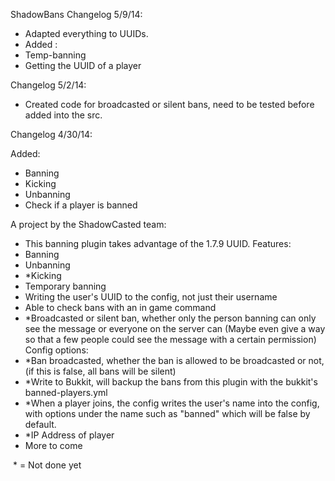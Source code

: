 ShadowBans
Changelog 5/9/14:
- Adapted everything to UUIDs.
- Added :
- Temp-banning
- Getting the UUID of a player

Changelog 5/2/14:
- Created code for broadcasted or silent bans, need to be tested before added into the src.

Changelog 4/30/14:

Added:
- Banning
- Kicking
- Unbanning
- Check if a player is banned

A project by the ShadowCasted team:

- This banning plugin takes advantage of the 1.7.9 UUID.
Features:
- Banning
- Unbanning
- *Kicking
- Temporary banning
- Writing the user's UUID to the config, not just their username
- Able to check bans with an in game command
- *Broadcasted or silent ban, whether only the person banning can only see the message or everyone on the server can
(Maybe even give a way so that a few people could see the message with a certain permission)
Config options:
- *Ban broadcasted, whether the ban is allowed to be broadcasted or not, (if this is false, all bans will be silent)
- *Write to Bukkit, will backup the bans from this plugin with the bukkit's banned-players.yml
- *When a player joins, the config writes the user's name into the config, with options under the name such as "banned" which 
will be false by default. 
- *IP Address of player
- More to come

 * = Not done yet